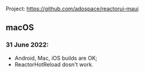 

Project: https://github.com/adospace/reactorui-maui

## macOS

### 31 June 2022:
- Android, Mac, iOS builds are OK;
- ReactorHotReload dosn't work.

